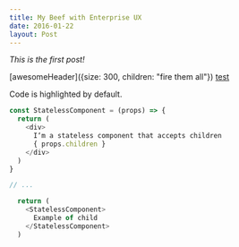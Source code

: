 ```yaml
---
title: My Beef with Enterprise UX
date: 2016-01-22
layout: Post
---
```


*This is the first post!*

[awesomeHeader]({size: 300, children: "fire them all"})
[test]("http://alanlaidlaw.com")

Code is highlighted by default.

```js
const StatelessComponent = (props) => {
  return (
    <div>
      I‘m a stateless component that accepts children
      { props.children }
    </div>
  )
}

// ...

  return (
    <StatelessComponent>
      Example of child
    </StatelessComponent>
  )
```
